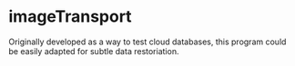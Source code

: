 imageTransport
==============

Originally developed as a way to test cloud databases, this program could be easily adapted for subtle data restoriation.